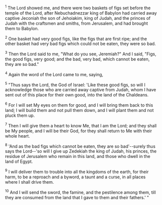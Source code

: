 <sup>1</sup> 
The Lord showed me, and there were two baskets of figs set before the temple of the Lord, after Nebuchadnezzar king of Babylon had carried away captive Jeconiah the son of Jehoiakim, king of Judah, and the princes of Judah with the craftsmen and smiths, from Jerusalem, and had brought them to Babylon. 

<sup>2</sup> 
One basket had very good figs, like the figs that are first ripe; and the other basket had very bad figs which could not be eaten, they were so bad. 

<sup>3</sup> 
Then the Lord said to me, "What do you see, Jeremiah?" And I said, "Figs, the good figs, very good; and the bad, very bad, which cannot be eaten, they are so bad." 

<sup>4</sup> 
Again the word of the Lord came to me, saying, 

<sup>5</sup> 
"Thus says the Lord, the God of Israel: 'Like these good figs, so will I acknowledge those who are carried away captive from Judah, whom I have sent out of this place for their own good, into the land of the Chaldeans. 

<sup>6</sup> 
For I will set My eyes on them for good, and I will bring them back to this land; I will build them and not pull them down, and I will plant them and not pluck them up. 

<sup>7</sup> 
Then I will give them a heart to know Me, that I am the Lord; and they shall be My people, and I will be their God, for they shall return to Me with their whole heart. 

<sup>8</sup> 
'And as the bad figs which cannot be eaten, they are so bad'--surely thus says the Lord--'so will I give up Zedekiah the king of Judah, his princes, the residue of Jerusalem who remain in this land, and those who dwell in the land of Egypt. 

<sup>9</sup> 
I will deliver them to trouble into all the kingdoms of the earth, for their harm, to be a reproach and a byword, a taunt and a curse, in all places where I shall drive them. 

<sup>10</sup> 
And I will send the sword, the famine, and the pestilence among them, till they are consumed from the land that I gave to them and their fathers.' "